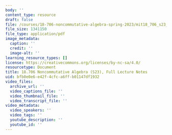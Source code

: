 ```yaml
---
body: ''
content_type: resource
draft: false
file: /courses/18-706-noncommutative-algebra-spring-2023/mit18_706_s23_full_lec.pdf
file_size: 1341150
file_type: application/pdf
image_metadata:
  caption: ''
  credit: ''
  image-alt: ''
learning_resource_types: []
license: https://creativecommons.org/licenses/by-nc-sa/4.0/
resourcetype: Document
title: 18.706 Noncommutative Algebra (S23), Full Lecture Notes
uid: bfb0e0e6-e42f-4cfc-a6ff-b01147df1932
video_files:
  archive_url: ''
  video_captions_file: ''
  video_thumbnail_file: ''
  video_transcript_file: ''
video_metadata:
  video_speakers: ''
  video_tags: ''
  youtube_description: ''
  youtube_id: ''
---
```

